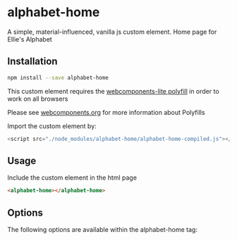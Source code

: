 # alphabet-home
A simple, material-influenced, vanilla js custom element.  Home page for Ellie&#39;s Alphabet

## Installation
```bash
npm install --save alphabet-home
```

This custom element requires the [webcomponents-lite polyfill](https://github.com/webcomponents/webcomponentsjs) in order to work on all browsers

Please see [webcomponents.org](https://www.webcomponents.org/polyfills) for more information about Polyfills

Import the custom element by:
```JavaScript
<script src="./node_modules/alphabet-home/alphabet-home-compiled.js"></script>
```

## Usage
Include the <alphabet-home> custom element in the html page
```html
<alphabet-home></alphabet-home>
```

## Options

The following options are available within the alphabet-home tag:



